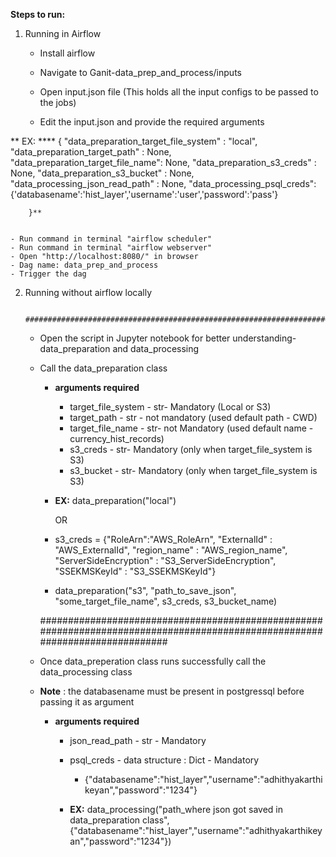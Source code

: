 **Steps to run:**

1. Running in Airflow

	- Install airflow 

	- Navigate to Ganit-data_prep_and_process/inputs
	- Open input.json file (This holds all the input configs to be passed to the jobs)
	- Edit the input.json and provide the required arguments

**	EX: 
****		{
		"data_preparation_target_file_system" : "local",
		"data_preparation_target_path" : None,
		"data_preparation_target_file_name": None,
		"data_preparation_s3_creds" : None,
		"data_preparation_s3_bucket" : None,
		"data_processing_json_read_path" : None,
		"data_processing_psql_creds": {'databasename':'hist_layer','username':'user','password':'pass'}

		}**


	- Run command in terminal "airflow scheduler"
	- Run command in terminal "airflow webserver"
	- Open "http://localhost:8080/" in browser
	- Dag name: data_prep_and_process
	- Trigger the dag


2. Running without airflow locally

		#############################################################################################################################

	- Open the script in Jupyter notebook for better understanding- data_preparation and data_processing
	- Call the data_preparation class 
		- **arguments required**
			- target_file_system - str-  Mandatory (Local or S3)
			- target_path - str -  not mandatory (used default path - CWD)
			- target_file_name - str- not Mandatory (used default name - currency_hist_records)
			- s3_creds -  str- Mandatory (only when target_file_system is S3)
			- s3_bucket - str- Mandatory (only when target_file_system is S3)

		- **EX:** data_preparation("local") 
		
			OR

		- s3_creds = {"RoleArn":"AWS_RoleArn",
					"ExternalId" : "AWS_ExternalId",
					"region_name" : "AWS_region_name",
					"ServerSideEncryption" : "S3_ServerSideEncryption",
					"SSEKMSKeyId" : "S3_SSEKMSKeyId"}


		 - data_preparation("s3", "path_to_save_json", "some_target_file_name", s3_creds, s3_bucket_name)

		#############################################################################################################################

	- Once data_preperation class runs successfully call the data_processing class
	- **Note** : the databasename must be present in postgressql before passing it as argument

		- **arguments required**
			- json_read_path - str - Mandatory 
			- psql_creds - data structure : Dict - Mandatory 
				- {"databasename":"hist_layer","username":"adhithyakarthikeyan","password":"1234"}


			- **EX:** data_processing("path_where json got saved in data_preparation class", {"databasename":"hist_layer","username":"adhithyakarthikeyan","password":"1234"})


